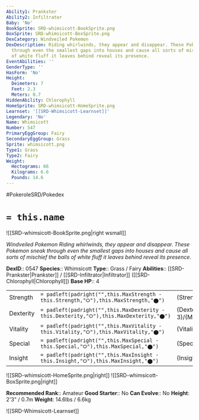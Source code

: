 ```yaml
---
Ability1: Prankster
Ability2: Infiltrator
Baby: 'No'
BookSprite: SRD-whimsicott-BookSprite.png
BoxSprite: SRD-whimsicott-BoxSprite.png
DexCategory: Windveiled Pokemon
DexDescription: Riding whirlwinds, they appear and disappear. These Pokemon sneak
  through even the smallest gaps into houses and cause all sorts of mischief the balls
  of white fluff it leaves behind reveal its presence.
EventAbilities: ''
GenderType: ''
HasForm: 'No'
Height:
  Deimeters: 7
  Feet: 2.3
  Meters: 0.7
HiddenAbility: Chlorophyll
HomeSprite: SRD-whimsicott-HomeSprite.png
Learnset: '[[SRD-Whimsicott-Learnset]]'
Legendary: 'No'
Name: Whimsicott
Number: 547
PrimaryEggGroup: Fairy
SecondaryEggGroup: Grass
Sprite: whimsicott.png
Type1: Grass
Type2: Fairy
Weight:
  Hectograms: 66
  Kilograms: 6.6
  Pounds: 14.6
---
```


#PokeroleSRD/Pokedex

# `= this.name`

![[SRD-whimsicott-BookSprite.png|right wsmall]]

*Windveiled Pokemon*
*Riding whirlwinds, they appear and disappear. These Pokemon sneak through even the smallest gaps into houses and cause all sorts of mischief the balls of white fluff it leaves behind reveal its presence.*

**DexID**:: 0547
**Species**:: Whimsicott
**Type**:: Grass / Fairy
**Abilities**:: [[SRD-Prankster|Prankster]] / [[SRD-Infiltrator|Infiltrator]] ([[SRD-Chlorophyll|Chlorophyll]])
**Base HP**:: 4

|           |                                                                                        |                                          |
| --------- | -------------------------------------------------------------------------------------- | ---------------------------------------- |
| Strength  | `= padleft(padright("",this.MaxStrength - this.Strength,"⭘"),this.MaxStrength,"⬤")`    | (Strength::2)/(MaxStrength::4)   |
| Dexterity | `= padleft(padright("",this.MaxDexterity - this.Dexterity,"⭘"),this.MaxDexterity,"⬤")` | (Dexterity:: 3)/(MaxDexterity::6) |
| Vitality  | `= padleft(padright("",this.MaxVitality - this.Vitality,"⭘"),this.MaxVitality,"⬤")`    | (Vitality::2)/(MaxVitality::5)   |
| Special   | `= padleft(padright("",this.MaxSpecial - this.Special,"⭘"),this.MaxSpecial,"⬤")`       | (Special::2)/(MaxSpecial::5)     |
| Insight   | `= padleft(padright("",this.MaxInsight - this.Insight,"⭘"),this.MaxInsight,"⬤")`       | (Insight::2)/(MaxInsight::5)     |

![[SRD-whimsicott-HomeSprite.png|right]]
![[SRD-whimsicott-BoxSprite.png|right]]

**Recommended Rank**:: Amateur
**Good Starter**:: No
**Can Evolve**:: No
**Height**: 2'3" / 0.7m
**Weight**: 14.6lbs / 6.6kg

![[SRD-Whimsicott-Learnset]]